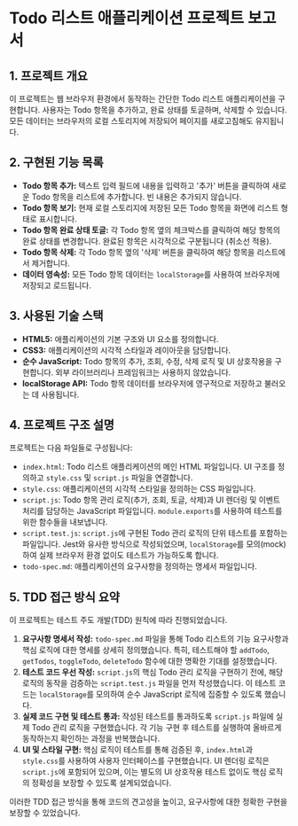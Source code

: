 # Todo 리스트 애플리케이션 프로젝트 보고서

## 1. 프로젝트 개요
이 프로젝트는 웹 브라우저 환경에서 동작하는 간단한 Todo 리스트 애플리케이션을 구현합니다. 사용자는 Todo 항목을 추가하고, 완료 상태를 토글하며, 삭제할 수 있습니다. 모든 데이터는 브라우저의 로컬 스토리지에 저장되어 페이지를 새로고침해도 유지됩니다.

## 2. 구현된 기능 목록
- **Todo 항목 추가:** 텍스트 입력 필드에 내용을 입력하고 '추가' 버튼을 클릭하여 새로운 Todo 항목을 리스트에 추가합니다. 빈 내용은 추가되지 않습니다.
- **Todo 항목 보기:** 현재 로컬 스토리지에 저장된 모든 Todo 항목을 화면에 리스트 형태로 표시합니다.
- **Todo 항목 완료 상태 토글:** 각 Todo 항목 옆의 체크박스를 클릭하여 해당 항목의 완료 상태를 변경합니다. 완료된 항목은 시각적으로 구분됩니다 (취소선 적용).
- **Todo 항목 삭제:** 각 Todo 항목 옆의 '삭제' 버튼을 클릭하여 해당 항목을 리스트에서 제거합니다.
- **데이터 영속성:** 모든 Todo 항목 데이터는 `localStorage`를 사용하여 브라우저에 저장되고 로드됩니다.

## 3. 사용된 기술 스택
- **HTML5:** 애플리케이션의 기본 구조와 UI 요소를 정의합니다.
- **CSS3:** 애플리케이션의 시각적 스타일과 레이아웃을 담당합니다.
- **순수 JavaScript:** Todo 항목의 추가, 조회, 수정, 삭제 로직 및 UI 상호작용을 구현합니다. 외부 라이브러리나 프레임워크는 사용하지 않았습니다.
- **localStorage API:** Todo 항목 데이터를 브라우저에 영구적으로 저장하고 불러오는 데 사용됩니다.

## 4. 프로젝트 구조 설명
프로젝트는 다음 파일들로 구성됩니다:
- `index.html`: Todo 리스트 애플리케이션의 메인 HTML 파일입니다. UI 구조를 정의하고 `style.css` 및 `script.js` 파일을 연결합니다.
- `style.css`: 애플리케이션의 시각적 스타일을 정의하는 CSS 파일입니다.
- `script.js`: Todo 항목 관리 로직(추가, 조회, 토글, 삭제)과 UI 렌더링 및 이벤트 처리를 담당하는 JavaScript 파일입니다. `module.exports`를 사용하여 테스트를 위한 함수들을 내보냅니다.
- `script.test.js`: `script.js`에 구현된 Todo 관리 로직의 단위 테스트를 포함하는 파일입니다. Jest와 유사한 방식으로 작성되었으며, `localStorage`를 모의(mock)하여 실제 브라우저 환경 없이도 테스트가 가능하도록 합니다.
- `todo-spec.md`: 애플리케이션의 요구사항을 정의하는 명세서 파일입니다.

## 5. TDD 접근 방식 요약
이 프로젝트는 테스트 주도 개발(TDD) 원칙에 따라 진행되었습니다.
1.  **요구사항 명세서 작성:** `todo-spec.md` 파일을 통해 Todo 리스트의 기능 요구사항과 핵심 로직에 대한 명세를 상세히 정의했습니다. 특히, 테스트해야 할 `addTodo`, `getTodos`, `toggleTodo`, `deleteTodo` 함수에 대한 명확한 기대를 설정했습니다.
2.  **테스트 코드 우선 작성:** `script.js`의 핵심 Todo 관리 로직을 구현하기 전에, 해당 로직의 동작을 검증하는 `script.test.js` 파일을 먼저 작성했습니다. 이 테스트 코드는 `localStorage`를 모의하여 순수 JavaScript 로직에 집중할 수 있도록 했습니다.
3.  **실제 코드 구현 및 테스트 통과:** 작성된 테스트를 통과하도록 `script.js` 파일에 실제 Todo 관리 로직을 구현했습니다. 각 기능 구현 후 테스트를 실행하여 올바르게 동작하는지 확인하는 과정을 반복했습니다.
4.  **UI 및 스타일 구현:** 핵심 로직이 테스트를 통해 검증된 후, `index.html`과 `style.css`를 사용하여 사용자 인터페이스를 구현했습니다. UI 렌더링 로직은 `script.js`에 포함되어 있으며, 이는 별도의 UI 상호작용 테스트 없이도 핵심 로직의 정확성을 보장할 수 있도록 설계되었습니다.

이러한 TDD 접근 방식을 통해 코드의 견고성을 높이고, 요구사항에 대한 정확한 구현을 보장할 수 있었습니다.
